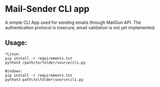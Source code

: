# Mail-Sender CLI app

A simple CLI App used for sending emails through MailGun API. The authentication protocol is insecure, email validation is not yet implemented.

## Usage:

    *Linux: 
    pip install -r requirements.txt
    python3 /path/to/folder/source/cli.py

    Windows:
    pip install -r requirements.txt
    python3 path\to\folder\source\cli.py







